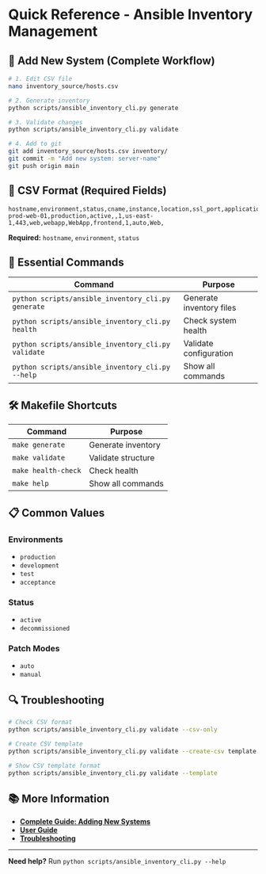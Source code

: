 # Quick Reference - Ansible Inventory Management

## 🚀 **Add New System (Complete Workflow)**

```bash
# 1. Edit CSV file
nano inventory_source/hosts.csv

# 2. Generate inventory
python scripts/ansible_inventory_cli.py generate

# 3. Validate changes
python scripts/ansible_inventory_cli.py validate

# 4. Add to git
git add inventory_source/hosts.csv inventory/
git commit -m "Add new system: server-name"
git push origin main
```

## 📝 **CSV Format (Required Fields)**

```csv
hostname,environment,status,cname,instance,location,ssl_port,application_service,product_id,primary_application,function,batch_number,patch_mode,dashboard_group,decommission_date
prod-web-01,production,active,,1,us-east-1,443,web,webapp,WebApp,frontend,1,auto,Web,
```

**Required:** `hostname`, `environment`, `status`

## 🔧 **Essential Commands**

| Command | Purpose |
|---------|---------|
| `python scripts/ansible_inventory_cli.py generate` | Generate inventory files |
| `python scripts/ansible_inventory_cli.py health` | Check system health |
| `python scripts/ansible_inventory_cli.py validate` | Validate configuration |
| `python scripts/ansible_inventory_cli.py --help` | Show all commands |

## 🛠️ **Makefile Shortcuts**

| Command | Purpose |
|---------|---------|
| `make generate` | Generate inventory |
| `make validate` | Validate structure |
| `make health-check` | Check health |
| `make help` | Show all commands |

## 📋 **Common Values**

### Environments
- `production`
- `development` 
- `test`
- `acceptance`

### Status
- `active`
- `decommissioned`

### Patch Modes
- `auto`
- `manual`

## 🔍 **Troubleshooting**

```bash
# Check CSV format
python scripts/ansible_inventory_cli.py validate --csv-only

# Create CSV template
python scripts/ansible_inventory_cli.py validate --create-csv template.csv

# Show CSV template format
python scripts/ansible_inventory_cli.py validate --template
```

## 📚 **More Information**

- **[Complete Guide: Adding New Systems](docs/ADDING_SYSTEMS.md)**
- **[User Guide](USER_GUIDE.md)**
- **[Troubleshooting](docs/troubleshooting.md)**

---

**Need help?** Run `python scripts/ansible_inventory_cli.py --help`